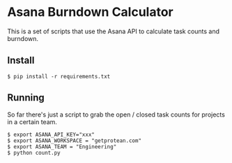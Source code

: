 Asana Burndown Calculator
==========================

This is a set of scripts that use the Asana API to calculate task counts and
burndown.

## Install

    $ pip install -r requirements.txt

## Running

So far there's just a script to grab the open / closed task counts for projects
in a certain team.

    $ export ASANA_API_KEY="xxx"
    $ export ASANA_WORKSPACE = "getprotean.com"
    $ export ASANA_TEAM = "Engineering"
    $ python count.py
